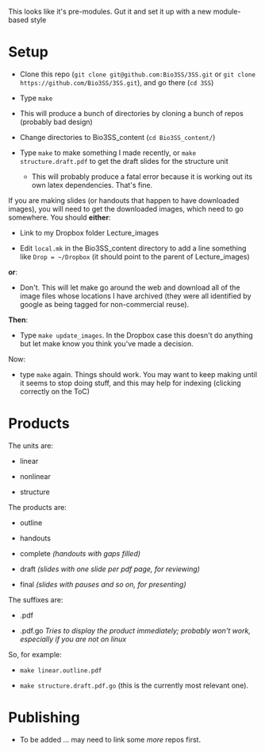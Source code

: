 This looks like it's pre-modules. Gut it and set it up with a new module-based style

Setup
=====

* Clone this repo (`git clone git@github.com:Bio3SS/3SS.git` or `git clone https://github.com/Bio3SS/3SS.git`), and go there (`cd 3SS`)

* Type `make`

* This will produce a bunch of directories by cloning a bunch of repos (probably bad design)

* Change directories to Bio3SS_content (`cd Bio3SS_content/`)

* Type `make` to make something I made recently, or `make structure.draft.pdf` to get the draft slides for the structure unit
  * This will probably produce a fatal error because it is working out its own latex dependencies. That's fine. 

If you are making slides (or handouts that happen to have downloaded images), you will need to get the downloaded images, which need to go somewhere. You should __either__:

* Link to my Dropbox folder Lecture_images

* Edit `local.mk` in the Bio3SS_content directory to add a line something like `Drop = ~/Dropbox` (it should point to the parent of Lecture_images)

__or__:

* Don't.  This will let make go around the web and download all of the image files whose locations I have archived (they were all identified by google as being tagged for non-commercial reuse).

__Then__:

* Type `make update_images`. In the Dropbox case this doesn't do anything but let make know you think you've made a decision.

Now:

* type `make` again. Things should work. You may want to keep making until it seems to stop doing stuff, and this may help for indexing (clicking correctly on the ToC)

Products
========

The units are:

* linear

* nonlinear

* structure

The products are:

* outline

* handouts

* complete _(handouts with gaps filled)_

* draft _(slides with one slide per pdf page, for reviewing)_

* final _(slides with pauses and so on, for presenting)_

The suffixes are:

* .pdf

* .pdf.go _Tries to display the product immediately; probably won't work, especially if you are not on linux_

So, for example:

* `make linear.outline.pdf`

* `make structure.draft.pdf.go` (this is the currently most relevant one).

Publishing
==========

* To be added ... may need to link some _more_ repos first.
